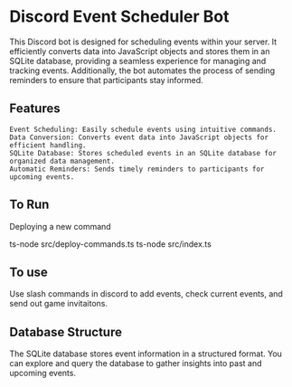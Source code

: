 # Discord Event Scheduler Bot

This Discord bot is designed for scheduling events within your server. It efficiently converts data into JavaScript objects and stores them in an SQLite database, providing a seamless experience for managing and tracking events. Additionally, the bot automates the process of sending reminders to ensure that participants stay informed.
## Features

    Event Scheduling: Easily schedule events using intuitive commands.
    Data Conversion: Converts event data into JavaScript objects for efficient handling.
    SQLite Database: Stores scheduled events in an SQLite database for organized data management.
    Automatic Reminders: Sends timely reminders to participants for upcoming events.

## To Run

Deploying a new command

ts-node src/deploy-commands.ts 
ts-node src/index.ts

## To use
Use slash commands in discord to add events, check current events, and send out game invitaitons. 

## Database Structure

The SQLite database stores event information in a structured format. You can explore and query the database to gather insights into past and upcoming events.
